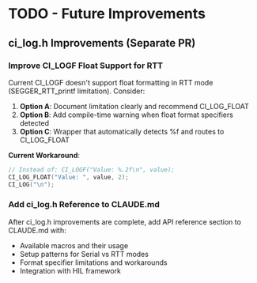 # TODO - Future Improvements

## ci_log.h Improvements (Separate PR)

### Improve CI_LOGF Float Support for RTT
Current CI_LOGF doesn't support float formatting in RTT mode (SEGGER_RTT_printf limitation). Consider:

1. **Option A**: Document limitation clearly and recommend CI_LOG_FLOAT
2. **Option B**: Add compile-time warning when float format specifiers detected
3. **Option C**: Wrapper that automatically detects %f and routes to CI_LOG_FLOAT

**Current Workaround**:
```cpp
// Instead of: CI_LOGF("Value: %.2f\n", value);
CI_LOG_FLOAT("Value: ", value, 2);
CI_LOG("\n");
```

### Add ci_log.h Reference to CLAUDE.md
After ci_log.h improvements are complete, add API reference section to CLAUDE.md with:
- Available macros and their usage
- Setup patterns for Serial vs RTT modes
- Format specifier limitations and workarounds
- Integration with HIL framework
